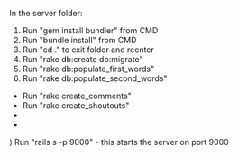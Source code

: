 In the server folder:

1) Run "gem install bundler" from CMD
2) Run "bundle install" from CMD
3) Run "cd ." to exit folder and reenter
4) Run "rake db:create db:migrate"
5) Run "rake db:populate_first_words"
6) Run "rake db:populate_second_words"
*  Run "rake create_comments"
*  Run "rake create_shoutouts"
*
*
) Run "rails s -p 9000" - this starts the server on port 9000
